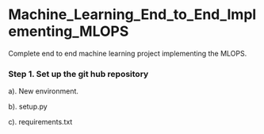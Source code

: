 # Machine_Learning_End_to_End_Implementing_MLOPS
Complete end to end machine learning project implementing the MLOPS.

### Step 1. Set up the git hub repository
  
  a). New environment.
  
  b). setup.py
  
  c). requirements.txt
